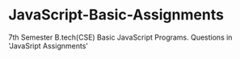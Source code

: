# JavaScript-Basic-Assignments
7th Semester B.tech(CSE) Basic JavaScript Programs.
Questions in 'JavaSript Assignments'
